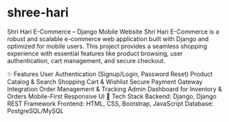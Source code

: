# shree-hari
Shri Hari E-Commerce – Django Mobile Website
Shri Hari E-Commerce is a robust and scalable e-commerce web application built with Django and optimized for mobile users. This project provides a seamless shopping experience with essential features like product browsing, user authentication, cart management, and secure checkout.

✨ Features
User Authentication (Signup/Login, Password Reset)
Product Catalog & Search
Shopping Cart & Wishlist
Secure Payment Gateway Integration
Order Management & Tracking
Admin Dashboard for Inventory & Orders
Mobile-First Responsive UI
🚀 Tech Stack
Backend: Django, Django REST Framework
Frontend: HTML, CSS, Bootstrap, JavaScript
Database: PostgreSQL/MySQL
